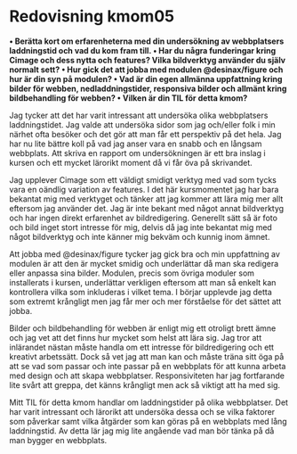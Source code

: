 ---
---
Redovisning kmom05
=========================

<b>•	Berätta kort om erfarenheterna med din undersökning av webbplatsers laddningstid och vad du kom fram till.
•	Har du några funderingar kring Cimage och dess nytta och features? Vilka bildverktyg använder du själv normalt sett?
•	Hur gick det att jobba med modulen @desinax/figure och hur är din syn på modulen?
•	Vad är din egen allmänna uppfattning kring bilder för webben, nedladdningstider, responsiva bilder och allmänt kring bildbehandling för webben?
•	Vilken är din TIL för detta kmom?</b>

Jag tycker att det har varit intressant att undersöka olika webbplatsers laddningstidet. Jag valde att undersöka sidor som jag och/eller folk i min närhet ofta besöker och det gör att man får ett perspektiv på det hela. Jag har nu lite bättre koll på vad jag anser vara en snabb och en långsam webbplats. Att skriva en rapport om undersökningen är ett bra inslag i kursen och ett mycket lärorikt moment då vi får öva på skrivandet.

Jag upplever Cimage som ett väldigt smidigt verktyg med vad som tycks vara en oändlig variation av features. I det här kursmomentet jag har bara bekantat mig med verktyget och tänker att jag kommer att lära mig mer allt eftersom jag använder det. Jag är inte bekant med något annat bildverktyg och har ingen direkt erfarenhet av bildredigering. Generellt sätt så är foto och bild inget stort intresse för mig, delvis då jag inte bekantat mig med något bildverktyg och inte känner mig bekväm och kunnig inom ämnet.

Att jobba med @desinax/figure tycker jag gick bra och min uppfattning av modulen är att den är mycket smidig och underlättar då man ska redigera eller anpassa sina bilder. Modulen, precis som övriga moduler som installerats i kursen, underlättar verkligen eftersom att man så enkelt kan kontrollera vilka som inkluderas i vilket tema. I börjar upplevde jag detta som extremt krångligt men jag får mer och mer förståelse för det sättet att jobba.

Bilder och bildbehandling för webben är enligt mig ett otroligt brett ämne och jag vet att det finns hur mycket som helst att lära sig. Jag tror att inlärandet nästan måste handla om ett intresse för bildredigering och ett kreativt arbetssätt. Dock så vet jag att man kan och måste träna sitt öga på att se vad som passar och inte passar på en webbplats för att kunna arbeta med design och att skapa webbplatser. Responsiviteten har jag fortfarande lite svårt att greppa, det känns krångligt men ack så viktigt att ha med sig.

Mitt TIL för detta kmom handlar om laddningstider på olika webbplatser. Det har varit intressant och lärorikt att undersöka dessa och se vilka faktorer som påverkar samt vilka åtgärder som kan göras på en webbplats med lång laddningstid. Av detta lär jag mig lite angående vad man bör tänka på då man bygger en webbplats.  
